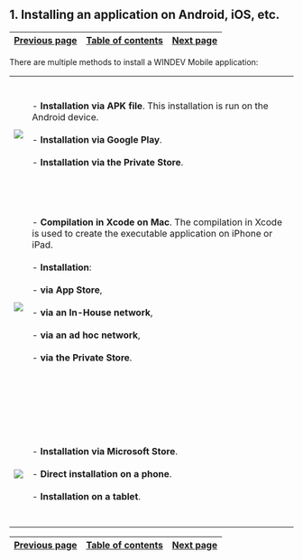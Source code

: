 
## 1. Installing an application on Android, iOS, etc.
			

| [Previous page](../Concepts_WM/1410087597.md) | [Table of contents](../Concepts_WM/1410086964.md) | [Next page](../Concepts_WM/1410086936.md) |
| --- | --- | --- |



<a name="NOTE1"></a>
<a name="NOTE1_1"></a>
There are multiple methods to install a WINDEV Mobile application:


|   |   |
| --- | --- |
| ![](https://doc.pcsoft.fr/en-US/images/image.awp?langid=3&name=LOGO_Android.gif)<br> | <br><br>- **Installation via APK file**. This installation is run on the Android device.<br><br>- **Installation via Google Play**.<br><br>- **Installation via the Private Store**. <br><br><br> |
| ![](https://doc.pcsoft.fr/en-US/images/image.awp?langid=3&name=Logo_IOS.gif)<br> | <br><br>- **Compilation in Xcode on Mac**. The compilation in Xcode is used to create the executable application on iPhone or iPad.<br><br>- **Installation**: <br><br>	- **via App Store**, <br><br>	- **via an In-House network**, <br><br>	- **via an ad hoc network**,<br><br>	- **via the Private Store**. <br><br><br><br><br><br> |
| ![](https://doc.pcsoft.fr/en-US/images/image.awp?langid=3&name=logo_Windows_10.gif)<br> | <br><br>- **Installation via Microsoft Store**.<br><br>- **Direct installation on a phone**.<br><br>- **Installation on a tablet**.<br><br><br> |



| [Previous page](../Concepts_WM/1410087597.md) | [Table of contents](../Concepts_WM/1410086964.md) | [Next page](../Concepts_WM/1410086936.md) |
| --- | --- | --- |




